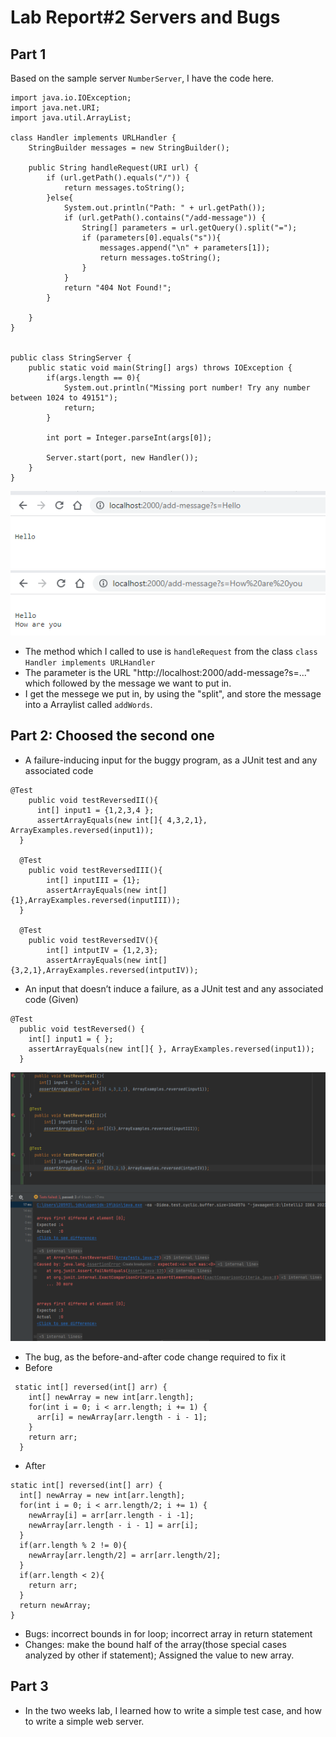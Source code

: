 # Lab Report#2 Servers and Bugs

## Part 1
Based on the sample server `NumberServer`, I have the code here.
```
import java.io.IOException;
import java.net.URI;
import java.util.ArrayList;

class Handler implements URLHandler {
    StringBuilder messages = new StringBuilder();

    public String handleRequest(URI url) {
        if (url.getPath().equals("/")) {
            return messages.toString();
        }else{
            System.out.println("Path: " + url.getPath());
            if (url.getPath().contains("/add-message")) {
                String[] parameters = url.getQuery().split("=");
                if (parameters[0].equals("s")){
                    messages.append("\n" + parameters[1]);
                    return messages.toString();
                }
            }
            return "404 Not Found!";
        }

    }
}


public class StringServer {
    public static void main(String[] args) throws IOException {
        if(args.length == 0){
            System.out.println("Missing port number! Try any number between 1024 to 49151");
            return;
        }

        int port = Integer.parseInt(args[0]);

        Server.start(port, new Handler());
    }
}
```
![hello](https://raw.githubusercontent.com/GraceZ08/cse15l-lab-reports/main/lab2/hello.png)
![howareyou](https://raw.githubusercontent.com/GraceZ08/cse15l-lab-reports/main/lab2/howareyou.png)
- The method which I called to use is `handleRequest` from the class `class Handler implements URLHandler`
- The parameter is the URL "http://localhost:2000/add-message?s=..." which followed by the message we want to put in.
- I get the messege we put in, by using the "split", and store the message into a Arraylist called `addWords`.
## Part 2: Choosed the second one
- A failure-inducing input for the buggy program, as a JUnit test and any associated code
```
@Test
    public void testReversedII(){
      int[] input1 = {1,2,3,4 };
      assertArrayEquals(new int[]{ 4,3,2,1}, ArrayExamples.reversed(input1));
  }

  @Test
    public void testReversedIII(){
        int[] inputIII = {1};
        assertArrayEquals(new int[]{1},ArrayExamples.reversed(inputIII));
  }

  @Test
    public void testReversedIV(){
        int[] intputIV = {1,2,3};
        assertArrayEquals(new int[]{3,2,1},ArrayExamples.reversed(intputIV));
```
- An input that doesn’t induce a failure, as a JUnit test and any associated code (Given)
```
@Test
  public void testReversed() {
    int[] input1 = { };
    assertArrayEquals(new int[]{ }, ArrayExamples.reversed(input1));
  }
```
![Bug](https://raw.githubusercontent.com/GraceZ08/cse15l-lab-reports/main/lab2/Bug.png)
- The bug, as the before-and-after code change required to fix it
- Before
```
 static int[] reversed(int[] arr) {
    int[] newArray = new int[arr.length];
    for(int i = 0; i < arr.length; i += 1) {
      arr[i] = newArray[arr.length - i - 1];
    }
    return arr;
  }
  ```
  - After
  ```
  static int[] reversed(int[] arr) {
    int[] newArray = new int[arr.length];
    for(int i = 0; i < arr.length/2; i += 1) {
      newArray[i] = arr[arr.length - i -1];
      newArray[arr.length - i - 1] = arr[i];
    }
    if(arr.length % 2 != 0){
      newArray[arr.length/2] = arr[arr.length/2];
    }
    if(arr.length < 2){
      return arr;
    }
    return newArray;
  }
  ```
  - Bugs: incorrect bounds in for loop; incorrect array in return statement
  - Changes: make the bound half of the array(those special cases analyzed by other if statement); Assigned the value to new array.
  
  ## Part 3
  - In the two weeks lab, I learned how to write a simple test case, and how to write a simple web server.
